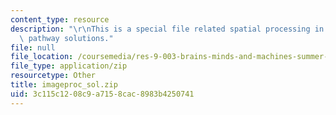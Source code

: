 ```yaml
---
content_type: resource
description: "\r\nThis is a special file related spatial processing in the visual\
  \ pathway solutions."
file: null
file_location: /coursemedia/res-9-003-brains-minds-and-machines-summer-course-summer-2015/3c115c1208c9a7158cac8983b4250741_imageproc_sol.zip
file_type: application/zip
resourcetype: Other
title: imageproc_sol.zip
uid: 3c115c12-08c9-a715-8cac-8983b4250741
---
```

